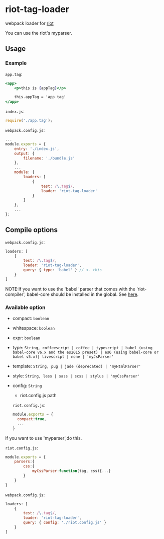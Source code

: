# riot-tag-loader

webpack loader for [riot](https://github.com/muut/riotjs)

You can use the riot's myparser.

## Usage

### Example

`app.tag`:

```jsx
<app>
    <p>this is {appTag}</p>

    this.appTag = 'app tag'
</app>
```

`index.js`:

```js
require('./app.tag');
```

`webpack.config.js`:

```js
...
module.exports = {
    entry: './index.js',
    output: {
        filename: './bundle.js'
    },
    ...
    module: {
        loaders: [
            {
                test: /\.tag$/,
                loader: 'riot-tag-loader'
            }
        ]
    },
    ...
};
```

## Compile options

`webpack.config.js`:

```js
loaders: [
    {
        test: /\.tag$/,
        loader: 'riot-tag-loader',
        query: { type: 'babel' } // <- this
    }
]

```

NOTE:If you want to use the 'babel' parser that comes with the 'riot-compiler', babel-core should be installed in the global. See [here](http://riotjs.com/guide/compiler/#pre-processors).


### Available option

* compact: `boolean`
* whitespace: `boolean`
* expr: `boolean`
* type: `String, coffeescript | coffee | typescript | babel (using babel-core v6.x and the es2015 preset) | es6 (using babel-core or babel v5.x)| livescript | none | 'myJsParser'`
* template: `String, pug | jade (deprecated) | 'myHtmlParser'`
* style: `String, less | sass | scss | stylus | 'myCssParser'`
* config: `String`
  * riot.config.js path

  `riot.config.js`:

  ```js
  module.exports = {
    compact:true,
    ...
  }
  ```

If you want to use 'myparser',do this.

`riot.config.js`:

```js
module.exports = {
    parsers:{
        css:{
            myCssParser:function(tag, css){...}
        }
    }
}
```


`webpack.config.js`:

```js
loaders: [
    {
        test: /\.tag$/,
        loader: 'riot-tag-loader',
        query: { config: './riot.config.js' }
    }
]

```

